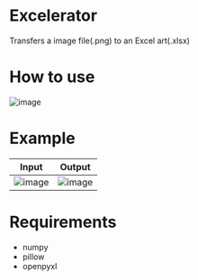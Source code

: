 # Excelerator
Transfers a image file(.png) to an Excel art(.xlsx)

# How to use
![image](https://user-images.githubusercontent.com/48399106/128846379-71c9563d-9fd0-4f40-9cf5-6e2b44ca9019.png)

# Example
| Input            |  Output |
:-------------------------:|:-------------------------:
![image](https://user-images.githubusercontent.com/48399106/128843011-e127d8c6-6ccf-46c5-a5ef-aac0f424daa8.png) | ![image](https://user-images.githubusercontent.com/48399106/128843088-552b536a-2dc5-48c2-ac4d-ef6c474f2a6d.png)



# Requirements
* numpy
* pillow
* openpyxl
